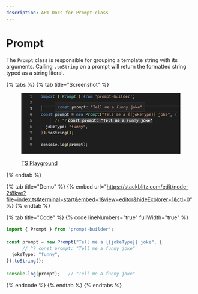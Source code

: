 ```yaml
---
description: API Docs for Prompt class
---
```


# Prompt

The `Prompt` class is responsible for grouping a template string with its arguments. Calling `.toString` on a prompt will return the formatted string typed as a string literal.&#x20;

{% tabs %}
{% tab title="Screenshot" %}
<figure><img src=".gitbook/assets/image (2) (1).png" alt=""><figcaption><p><a href="https://www.typescriptlang.org/play?#code/JYWwDg9gTgLgBAbzgBShc8C+cBmaRwDkY+YMAtAEYCuwANgCYCmUhA3AFBcDGEAdgGd4JdGTgBeOHyYB3FKRgAKAEQAVJnTpwQTOAENECAFYQA1k1UBPME0zYT55QBpEHOO48B6T3AB6Afjc4BwtrJgAuOGUcaj4+S2cOTABKADoYCABlGChgPgBzRWTODl5BCDomVLoIQpEMYrggA">TS Playground</a></p></figcaption></figure>
{% endtab %}

{% tab title="Demo" %}
{% embed url="https://stackblitz.com/edit/node-2t8kve?file=index.ts&terminal=start&embed=1&view=editor&hideExplorer=1&ctl=0" %}
{% endtab %}

{% tab title="Code" %}
{% code lineNumbers="true" fullWidth="true" %}
```typescript
import { Prompt } from 'prompt-builder';

const prompt = new Prompt("Tell me a {{jokeType}} joke", {
      // ^? const prompt: "Tell me a funny joke"
  jokeType: "funny",
}).toString();

console.log(prompt);   // "Tell me a funny joke"
```
{% endcode %}
{% endtab %}
{% endtabs %}

##
